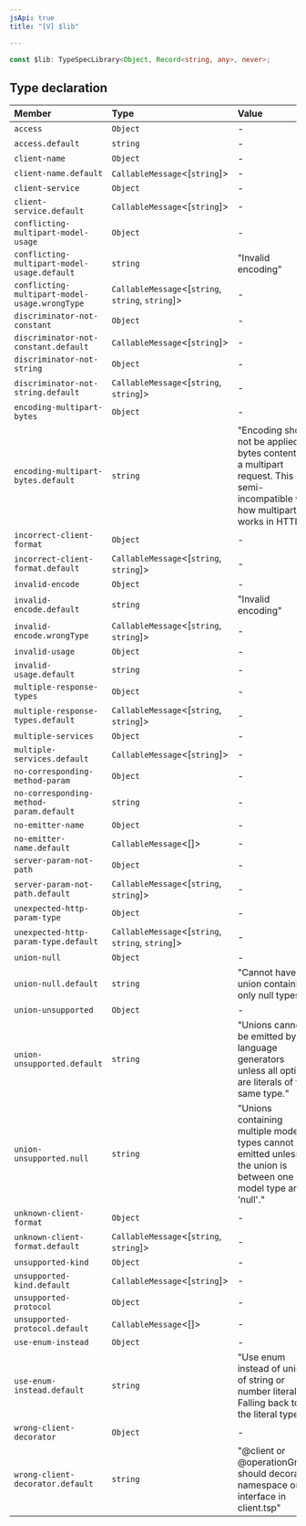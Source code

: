 ```yaml
---
jsApi: true
title: "[V] $lib"

---
```

```ts
const $lib: TypeSpecLibrary<Object, Record<string, any>, never>;
```

## Type declaration

| Member | Type | Value |
| :------ | :------ | :------ |
| `access` | `Object` | - |
| `access.default` | `string` | - |
| `client-name` | `Object` | - |
| `client-name.default` | `CallableMessage`<[`string`]\> | - |
| `client-service` | `Object` | - |
| `client-service.default` | `CallableMessage`<[`string`]\> | - |
| `conflicting-multipart-model-usage` | `Object` | - |
| `conflicting-multipart-model-usage.default` | `string` | "Invalid encoding" |
| `conflicting-multipart-model-usage.wrongType` | `CallableMessage`<[`string`, `string`, `string`]\> | - |
| `discriminator-not-constant` | `Object` | - |
| `discriminator-not-constant.default` | `CallableMessage`<[`string`]\> | - |
| `discriminator-not-string` | `Object` | - |
| `discriminator-not-string.default` | `CallableMessage`<[`string`, `string`]\> | - |
| `encoding-multipart-bytes` | `Object` | - |
| `encoding-multipart-bytes.default` | `string` | "Encoding should not be applied to bytes content in a multipart request. This is semi-incompatible with how multipart works in HTTP." |
| `incorrect-client-format` | `Object` | - |
| `incorrect-client-format.default` | `CallableMessage`<[`string`, `string`]\> | - |
| `invalid-encode` | `Object` | - |
| `invalid-encode.default` | `string` | "Invalid encoding" |
| `invalid-encode.wrongType` | `CallableMessage`<[`string`, `string`]\> | - |
| `invalid-usage` | `Object` | - |
| `invalid-usage.default` | `string` | - |
| `multiple-response-types` | `Object` | - |
| `multiple-response-types.default` | `CallableMessage`<[`string`, `string`]\> | - |
| `multiple-services` | `Object` | - |
| `multiple-services.default` | `CallableMessage`<[`string`]\> | - |
| `no-corresponding-method-param` | `Object` | - |
| `no-corresponding-method-param.default` | `string` | - |
| `no-emitter-name` | `Object` | - |
| `no-emitter-name.default` | `CallableMessage`<[]\> | - |
| `server-param-not-path` | `Object` | - |
| `server-param-not-path.default` | `CallableMessage`<[`string`, `string`]\> | - |
| `unexpected-http-param-type` | `Object` | - |
| `unexpected-http-param-type.default` | `CallableMessage`<[`string`, `string`, `string`]\> | - |
| `union-null` | `Object` | - |
| `union-null.default` | `string` | "Cannot have a union containing only null types." |
| `union-unsupported` | `Object` | - |
| `union-unsupported.default` | `string` | "Unions cannot be emitted by our language generators unless all options are literals of the same type." |
| `union-unsupported.null` | `string` | "Unions containing multiple model types cannot be emitted unless the union is between one model type and 'null'." |
| `unknown-client-format` | `Object` | - |
| `unknown-client-format.default` | `CallableMessage`<[`string`, `string`]\> | - |
| `unsupported-kind` | `Object` | - |
| `unsupported-kind.default` | `CallableMessage`<[`string`]\> | - |
| `unsupported-protocol` | `Object` | - |
| `unsupported-protocol.default` | `CallableMessage`<[]\> | - |
| `use-enum-instead` | `Object` | - |
| `use-enum-instead.default` | `string` | "Use enum instead of union of string or number literals. Falling back to the literal type." |
| `wrong-client-decorator` | `Object` | - |
| `wrong-client-decorator.default` | `string` | "@client or @operationGroup should decorate namespace or interface in client.tsp" |
